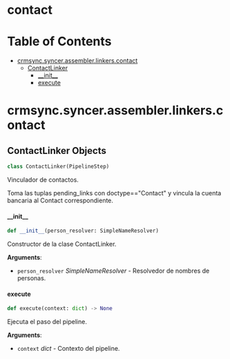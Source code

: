 # contact
# Table of Contents

* [crmsync.syncer.assembler.linkers.contact](#crmsync.syncer.assembler.linkers.contact)
  * [ContactLinker](#crmsync.syncer.assembler.linkers.contact.ContactLinker)
    * [\_\_init\_\_](#crmsync.syncer.assembler.linkers.contact.ContactLinker.__init__)
    * [execute](#crmsync.syncer.assembler.linkers.contact.ContactLinker.execute)

<a id="crmsync.syncer.assembler.linkers.contact"></a>

# crmsync.syncer.assembler.linkers.contact

<a id="crmsync.syncer.assembler.linkers.contact.ContactLinker"></a>

## ContactLinker Objects

```python
class ContactLinker(PipelineStep)
```

Vinculador de contactos.

Toma las tuplas pending_links con doctype=="Contact" y vincula
la cuenta bancaria al Contact correspondiente.

<a id="crmsync.syncer.assembler.linkers.contact.ContactLinker.__init__"></a>

#### \_\_init\_\_

```python
def __init__(person_resolver: SimpleNameResolver)
```

Constructor de la clase ContactLinker.

**Arguments**:

- `person_resolver` _SimpleNameResolver_ - Resolvedor de nombres de personas.

<a id="crmsync.syncer.assembler.linkers.contact.ContactLinker.execute"></a>

#### execute

```python
def execute(context: dict) -> None
```

Ejecuta el paso del pipeline.

**Arguments**:

- `context` _dict_ - Contexto del pipeline.

